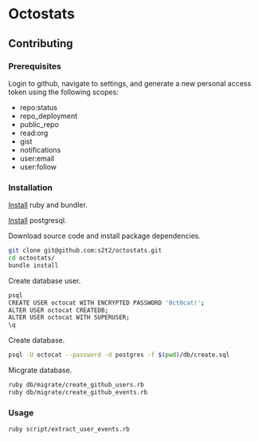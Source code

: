 # Octostats

## Contributing

### Prerequisites

Login to github,
 navigate to settings, and
 generate a new personal access token using the following scopes:

  + repo:status
  + repo_deployment
  + public_repo
  + read:org
  + gist
  + notifications
  + user:email
  + user:follow

### Installation

[Install](http://data-creative.info/process-documentation/2015/07/18/how-to-set-up-a-mac-development-environment.html#ruby) ruby and bundler.

[Install](http://data-creative.info/process-documentation/2015/07/18/how-to-set-up-a-mac-development-environment.html#postgresql) postgresql.

Download source code and install package dependencies.

```` sh
git clone git@github.com:s2t2/octostats.git
cd octostats/
bundle install
````

Create database user.

```` sh
psql
CREATE USER octocat WITH ENCRYPTED PASSWORD '0ct0cat!';
ALTER USER octocat CREATEDB;
ALTER USER octocat WITH SUPERUSER;
\q
````

Create database.

```` sh
psql -U octocat --password -d postgres -f $(pwd)/db/create.sql
````

Micgrate database.

```` sh
ruby db/migrate/create_github_users.rb
ruby db/migrate/create_github_events.rb
````

### Usage

```` sh
ruby script/extract_user_events.rb
````
